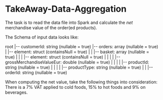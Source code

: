 # TakeAway-Data-Aggregation

The task is to read the data file into Spark and calculate the _net_ merchandise value of the order(ed products).

The Schema of input data looks like:

root
 |-- customerId: string (nullable = true)
 |-- orders: array (nullable = true)
 |    |-- element: struct (containsNull = true)
 |    |    |-- basket: array (nullable = true)
 |    |    |    |-- element: struct (containsNull = true)
 |    |    |    |    |-- grossMerchandiseValueEur: double (nullable = true)
 |    |    |    |    |-- productId: string (nullable = true)
 |    |    |    |    |-- productType: string (nullable = true)
 |    |    |-- orderId: string (nullable = true)

When computing the net value, take the following things into consideration:
There is a 7% VAT applied to cold foods, 15% to hot foods and 9% on beverages.
